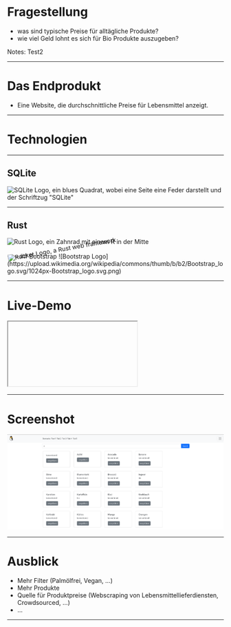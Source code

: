
<!-- .slide: data-background="orange" -->

# Fragestellung <!-- .element class="r-fit-text" -->
- was sind typische Preise für alltägliche Produkte?
- wie viel Geld lohnt es sich für Bio Produkte auszugeben?

Notes: Test2

---

<!-- .slide: data-background="yellow" -->

# Das Endprodukt <!-- .element class="r-fit-text" -->
- Eine Website, die durchschnittliche Preise für Lebensmittel anzeigt.

---
<!-- .slide: data-background="green" -->

# Technologien <!-- .element class="r-fit-text" -->

----
<!-- .slide: data-background="green" -->
## SQLite 
![SQLite Logo, ein blues Quadrat, wobei eine Seite eine Feder darstellt und der Schriftzug "SQLite"](https://upload.wikimedia.org/wikipedia/commons/thumb/3/38/SQLite370.svg/1024px-SQLite370.svg.png)

----
<!-- .slide: data-background="green" -->
## Rust 
<div class="r-stack">
 <img  alt="Rust Logo, ein Zahnrad mit einem R in der Mitte" data-src="https://upload.wikimedia.org/wikipedia/commons/thumb/d/d5/Rust_programming_language_black_logo.svg/1024px-Rust_programming_language_black_logo.svg.png">
 <img class="fragment" style="transform:rotate(-10deg)"alt="Rocket Logo, a Rust web framework" width="1000" src="https://rocket.rs/v0.5-rc/images/logo.svg">
</div>
----
<!-- .slide: data-background="lightgreen" -->
## Bootstrap 
![Bootstrap Logo](https://upload.wikimedia.org/wikipedia/commons/thumb/b/b2/Bootstrap_logo.svg/1024px-Bootstrap_logo.svg.png)

---
<!-- .slide: data-background="turquoise" -->

# Live-Demo <!-- .element class="r-fit-text" -->
<iframe src="">
</iframe>
 
---
<!-- .slide: data-background="blue" -->

# Screenshot <!-- .element class="r-fit-text" -->
![](screenshot.png)

---
<!-- .slide: data-background="purple" -->

# Ausblick <!-- .element class="r-fit-text" --> 
- Mehr Filter (Palmölfrei, Vegan, ...)
- Mehr Produkte 
- Quelle für Produktpreise (Webscraping von Lebensmittellieferdiensten, Crowdsourced, ...)
- ...
  
---
<!-- .slide: data-background="red" -->
        

